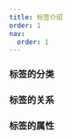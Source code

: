 ```yaml
---
title: 标签介绍
order: 1
nav:
  order: 1
---
```


### 标签的分类

<CardPro 
  title="标签分为`双标签`和`单标签`" 
  data="[{'label':'双标签有两个', 'desc':'`<p></p>`'}, {'label':'单标签需要自身闭合', 'desc':'`<br />`'}]"
/>

### 标签的关系

<CardPro 
  title="一般有两种关系" 
  data="[{'label':'嵌套关系', 'desc':'`<div> <p></p> </div>`'}, {'label':'并列关系', 'desc':'`<div></div> <p></p>`'}]"
/>

### 标签的属性

<CardPro 
  title="标签可以有多个属性，属性之间用空格分开，不分前后顺序" 
  data="[{'label':'采取键值对的格式', 'desc':'`<a href=‘’ title=‘’ ></a>`'}]"
/>

